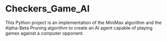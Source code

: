 # Checkers_Game_AI

This Python project is an implementation of the MiniMax algorithm and the Alpha-Beta Pruning algorithm to create an AI agent capable of playing games against a computer opponent.
